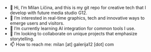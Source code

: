 - 👋 Hi, I’m Milan Ličina, and this is my git repo for creative tech that I develop with future media studio G12.
- 👀 I’m interested in real-time graphics, tech and innovative ways to emerge users and visitors. 
- 🌱 I’m currently learning AI integration for common tools I use.
- 💞️ I’m looking to collaborate on unique projects that emphasize storytelling.
- 📫 How to reach me: milan [at] galerija12 [dot] com

<!---
milan-g12/milan-g12 is a ✨ special ✨ repository because its `README.md` (this file) appears on your GitHub profile.
You can click the Preview link to take a look at your changes.
--->

